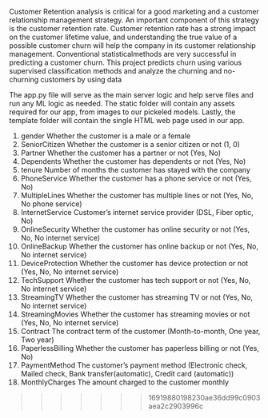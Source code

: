 Customer Retention analysis is critical for a good marketing and a
customer relationship management strategy. An important component
of this strategy is the customer retention rate. Customer retention 
rate has a strong impact on the customer lifetime value, and understanding
the true value of a possible customer churn will help the company in
its customer relationship management. Conventional statisticalmethods 
are very successful in predicting a customer churn. This project predicts
churn using various supervised classification methods and analyze the
churning and no-churning customers by using data

The app.py file will serve as the main server logic and help serve files and
run any ML logic as needed. The static folder will contain any assets required 
for our app, from images to our pickeled models. Lastly, the template folder will
 contain the single HTML web page used in our app.

1. gender
Whether the customer is a male or a female
2. SeniorCitizen
Whether the customer is a senior citizen or not (1, 0)
3. Partner
Whether the customer has a partner or not (Yes, No)
4. Dependents
Whether the customer has dependents or not (Yes, No)
5. tenure
Number of months the customer has stayed with the company
6. PhoneService
Whether the customer has a phone service or not (Yes, No)
7. MultipleLines
Whether the customer has multiple lines or not (Yes, No, No phone service)
8. InternetService
Customer’s internet service provider (DSL, Fiber optic, No)
9. OnlineSecurity
Whether the customer has online security or not (Yes, No, No internet service)
10. OnlineBackup
Whether the customer has online backup or not (Yes, No, No internet service)
11. DeviceProtection
Whether the customer has device protection or not (Yes, No, No internet service)
12. TechSupport
Whether the customer has tech support or not (Yes, No, No internet service)
13. StreamingTV
Whether the customer has streaming TV or not (Yes, No, No internet service)
14. StreamingMovies
Whether the customer has streaming movies or not (Yes, No, No internet service)
15. Contract
The contract term of the customer (Month-to-month, One year, Two year)
16. PaperlessBilling
Whether the customer has paperless billing or not (Yes, No)
17. PaymentMethod
The customer’s payment method (Electronic check, Mailed check, Bank transfer(automatic), Credit card (automatic))
18. MonthlyCharges
The amount charged to the customer monthly
>>>>>>> 16919880198230ae36dd99c0903aea2c2903996c
